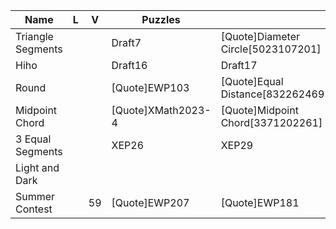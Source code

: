 | Name              | L | V  | Puzzles            |                                    |                           |               |               |               |              |
| ------------------- | --- | ---- | -------------------- | ------------------------------------ | --------------------------- | --------------- | --------------- | --------------- | -------------- |
| Triangle Segments |   |    | Draft7             | [Quote]Diameter Circle[5023107201] | [Quote]Flower[3371202261] |               |               |               |              |
| Hiho              |   |    | Draft16            | Draft17                            | XEP30                     |               |               |               |              |
| Round             |   |    | [Quote]EWP103      | [Quote]Equal Distance[8322624691]  | Draft18                   |               |               |               |              |
| Midpoint Chord    |   |    | [Quote]XMath2023-4 | [Quote]Midpoint Chord[3371202261]  | Draft27                   |               |               |               |              |
| 3 Equal Segments  |   |    | XEP26              | XEP29                              | XEP30                     | XEP20         |               |               |              |
| Light and Dark    |   |    |                    |                                    |                           |               |               |               |              |
| Summer Contest    |   | 59 | [Quote]EWP207      | [Quote]EWP181                      | [Quote]EWP166             | [Quote]EWP104 | [Quote]EWP240 | [Quote]EWP216 | [Quote]EWP68 |

